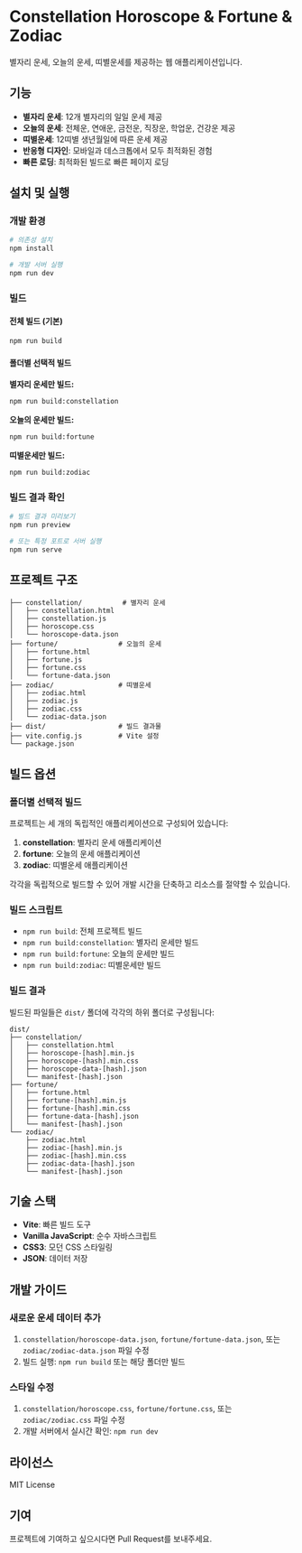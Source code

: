 # Constellation Horoscope & Fortune & Zodiac

별자리 운세, 오늘의 운세, 띠별운세를 제공하는 웹 애플리케이션입니다.

## 기능

- **별자리 운세**: 12개 별자리의 일일 운세 제공
- **오늘의 운세**: 전체운, 연애운, 금전운, 직장운, 학업운, 건강운 제공
- **띠별운세**: 12띠별 생년월일에 따른 운세 제공
- **반응형 디자인**: 모바일과 데스크톱에서 모두 최적화된 경험
- **빠른 로딩**: 최적화된 빌드로 빠른 페이지 로딩

## 설치 및 실행

### 개발 환경

```bash
# 의존성 설치
npm install

# 개발 서버 실행
npm run dev
```

### 빌드

#### 전체 빌드 (기본)
```bash
npm run build
```

#### 폴더별 선택적 빌드

**별자리 운세만 빌드:**
```bash
npm run build:constellation
```

**오늘의 운세만 빌드:**
```bash
npm run build:fortune
```

**띠별운세만 빌드:**
```bash
npm run build:zodiac
```

### 빌드 결과 확인

```bash
# 빌드 결과 미리보기
npm run preview

# 또는 특정 포트로 서버 실행
npm run serve
```

## 프로젝트 구조

```
├── constellation/          # 별자리 운세
│   ├── constellation.html
│   ├── constellation.js
│   ├── horoscope.css
│   └── horoscope-data.json
├── fortune/               # 오늘의 운세
│   ├── fortune.html
│   ├── fortune.js
│   ├── fortune.css
│   └── fortune-data.json
├── zodiac/                # 띠별운세
│   ├── zodiac.html
│   ├── zodiac.js
│   ├── zodiac.css
│   └── zodiac-data.json
├── dist/                  # 빌드 결과물
├── vite.config.js         # Vite 설정
└── package.json
```

## 빌드 옵션

### 폴더별 선택적 빌드

프로젝트는 세 개의 독립적인 애플리케이션으로 구성되어 있습니다:

1. **constellation**: 별자리 운세 애플리케이션
2. **fortune**: 오늘의 운세 애플리케이션
3. **zodiac**: 띠별운세 애플리케이션

각각을 독립적으로 빌드할 수 있어 개발 시간을 단축하고 리소스를 절약할 수 있습니다.

### 빌드 스크립트

- `npm run build`: 전체 프로젝트 빌드
- `npm run build:constellation`: 별자리 운세만 빌드
- `npm run build:fortune`: 오늘의 운세만 빌드
- `npm run build:zodiac`: 띠별운세만 빌드

### 빌드 결과

빌드된 파일들은 `dist/` 폴더에 각각의 하위 폴더로 구성됩니다:

```
dist/
├── constellation/
│   ├── constellation.html
│   ├── horoscope-[hash].min.js
│   ├── horoscope-[hash].min.css
│   ├── horoscope-data-[hash].json
│   └── manifest-[hash].json
├── fortune/
│   ├── fortune.html
│   ├── fortune-[hash].min.js
│   ├── fortune-[hash].min.css
│   ├── fortune-data-[hash].json
│   └── manifest-[hash].json
└── zodiac/
    ├── zodiac.html
    ├── zodiac-[hash].min.js
    ├── zodiac-[hash].min.css
    ├── zodiac-data-[hash].json
    └── manifest-[hash].json
```

## 기술 스택

- **Vite**: 빠른 빌드 도구
- **Vanilla JavaScript**: 순수 자바스크립트
- **CSS3**: 모던 CSS 스타일링
- **JSON**: 데이터 저장

## 개발 가이드

### 새로운 운세 데이터 추가

1. `constellation/horoscope-data.json`, `fortune/fortune-data.json`, 또는 `zodiac/zodiac-data.json` 파일 수정
2. 빌드 실행: `npm run build` 또는 해당 폴더만 빌드

### 스타일 수정

1. `constellation/horoscope.css`, `fortune/fortune.css`, 또는 `zodiac/zodiac.css` 파일 수정
2. 개발 서버에서 실시간 확인: `npm run dev`

## 라이선스

MIT License

## 기여

프로젝트에 기여하고 싶으시다면 Pull Request를 보내주세요.
